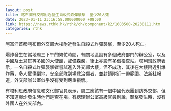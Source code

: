 ```yaml
---
layout: post
title: 喀布爾外交部附近發生自殺式炸彈襲擊　至少20人死
date: 2023-01-11 23:16:58.000000000 +08:00
link: https://news.rthk.hk/rthk/ch/component/k2/1683500-20230111.htm
categories: rthk
---
```


阿富汗首都喀布爾外交部大樓附近發生自殺式炸彈襲擊，至少20人死亡。

爆炸發生在當地周三下午的繁忙時間，有關地區設有多個政府部門的辦公室，以及中國及土耳其等多國的大使館，戒備森嚴，街上亦設有多個檢查站。塔利班政府表示，一名自殺式炸彈襲擊者嘗試進入外交部大樓，但不成功，其後在大樓附近引爆炸藥，多人受傷倒地，安全部隊到場救治傷者，並封鎖附近一帶範圍。法新社報道，外交部辦公室似乎沒有受到嚴重損壞。

有塔利班政府信息和文化部官員表示，周三應該有一個中國代表團到訪外交部，但不知道爆炸發生時他們是否在場。有總理辦公室高級官員則說，襲擊發生時，沒有外國人在外交部內。
